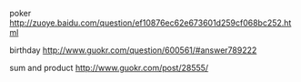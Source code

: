poker
http://zuoye.baidu.com/question/ef10876ec62e673601d259cf068bc252.html

birthday
http://www.guokr.com/question/600561/#answer789222

sum and product
http://www.guokr.com/post/28555/
